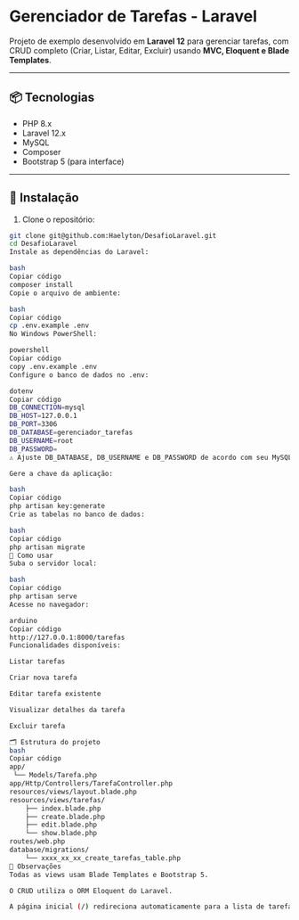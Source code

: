 # Gerenciador de Tarefas - Laravel

Projeto de exemplo desenvolvido em **Laravel 12** para gerenciar tarefas, com CRUD completo (Criar, Listar, Editar, Excluir) usando **MVC, Eloquent e Blade Templates**.

---

## 📦 Tecnologias

- PHP 8.x
- Laravel 12.x
- MySQL
- Composer
- Bootstrap 5 (para interface)

---

## 🚀 Instalação

1. Clone o repositório:
```bash
git clone git@github.com:Haelyton/DesafioLaravel.git
cd DesafioLaravel
Instale as dependências do Laravel:

bash
Copiar código
composer install
Copie o arquivo de ambiente:

bash
Copiar código
cp .env.example .env
No Windows PowerShell:

powershell
Copiar código
copy .env.example .env
Configure o banco de dados no .env:

dotenv
Copiar código
DB_CONNECTION=mysql
DB_HOST=127.0.0.1
DB_PORT=3306
DB_DATABASE=gerenciador_tarefas
DB_USERNAME=root
DB_PASSWORD=
⚠️ Ajuste DB_DATABASE, DB_USERNAME e DB_PASSWORD de acordo com seu MySQL/XAMPP.

Gere a chave da aplicação:

bash
Copiar código
php artisan key:generate
Crie as tabelas no banco de dados:

bash
Copiar código
php artisan migrate
🎯 Como usar
Suba o servidor local:

bash
Copiar código
php artisan serve
Acesse no navegador:

arduino
Copiar código
http://127.0.0.1:8000/tarefas
Funcionalidades disponíveis:

Listar tarefas

Criar nova tarefa

Editar tarefa existente

Visualizar detalhes da tarefa

Excluir tarefa

🗂 Estrutura do projeto
bash
Copiar código
app/
 └── Models/Tarefa.php
app/Http/Controllers/TarefaController.php
resources/views/layout.blade.php
resources/views/tarefas/
    ├── index.blade.php
    ├── create.blade.php
    ├── edit.blade.php
    └── show.blade.php
routes/web.php
database/migrations/
    └── xxxx_xx_xx_create_tarefas_table.php
📌 Observações
Todas as views usam Blade Templates e Bootstrap 5.

O CRUD utiliza o ORM Eloquent do Laravel.

A página inicial (/) redireciona automaticamente para a lista de tarefas (/tarefas).
